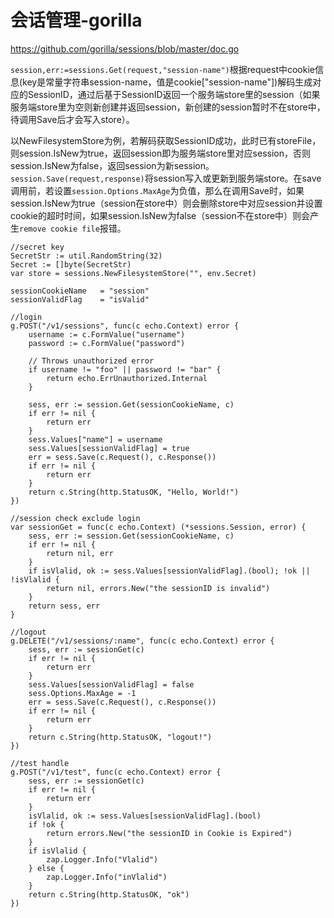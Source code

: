 ﻿# 会话管理-gorilla #

https://github.com/gorilla/sessions/blob/master/doc.go

`session,err:=sessions.Get(request,"session-name")`根据request中cookie信息(key是常量字符串session-name，值是cookie["session-name"])解码生成对应的SessionID，通过后基于SessionID返回一个服务端store里的session（如果服务端store里为空则新创建并返回session，新创建的session暂时不在store中，待调用Save后才会写入store）。

以NewFilesystemStore为例，若解码获取SessionID成功，此时已有storeFile，则session.IsNew为true，返回session即为服务端store里对应session，否则session.IsNew为false，返回session为新session。`session.Save(request,response)`将session写入或更新到服务端store。在save调用前，若设置`session.Options.MaxAge`为负值，那么在调用Save时，如果session.IsNew为true（session在store中）则会删除store中对应session并设置cookie的超时时间，如果session.IsNew为false（session不在store中）则会产生`remove cookie file`报错。


```
//secret key
SecretStr := util.RandomString(32)
Secret := []byte(SecretStr)
var store = sessions.NewFilesystemStore("", env.Secret)

sessionCookieName   = "session"
sessionValidFlag    = "isValid"

//login
g.POST("/v1/sessions", func(c echo.Context) error {
	username := c.FormValue("username")
	password := c.FormValue("password")

	// Throws unauthorized error
	if username != "foo" || password != "bar" {
		return echo.ErrUnauthorized.Internal
	}

	sess, err := session.Get(sessionCookieName, c)
	if err != nil {
		return err
	}
	sess.Values["name"] = username
	sess.Values[sessionValidFlag] = true
	err = sess.Save(c.Request(), c.Response())
	if err != nil {
		return err
	}
	return c.String(http.StatusOK, "Hello, World!")
})

//session check exclude login
var sessionGet = func(c echo.Context) (*sessions.Session, error) {
	sess, err := session.Get(sessionCookieName, c)
	if err != nil {
		return nil, err
	}
	if isVlalid, ok := sess.Values[sessionValidFlag].(bool); !ok || !isVlalid {
		return nil, errors.New("the sessionID is invalid")
	}
	return sess, err
}

//logout
g.DELETE("/v1/sessions/:name", func(c echo.Context) error {
	sess, err := sessionGet(c)
	if err != nil {
		return err
	}
	sess.Values[sessionValidFlag] = false
	sess.Options.MaxAge = -1
	err = sess.Save(c.Request(), c.Response())
	if err != nil {
		return err
	}
	return c.String(http.StatusOK, "logout!")
})

//test handle
g.POST("/v1/test", func(c echo.Context) error {
	sess, err := sessionGet(c)
	if err != nil {
		return err
	}
	isVlalid, ok := sess.Values[sessionValidFlag].(bool)
	if !ok {
		return errors.New("the sessionID in Cookie is Expired")
	}
	if isVlalid {
		zap.Logger.Info("Vlalid")
	} else {
		zap.Logger.Info("inVlalid")
	}
	return c.String(http.StatusOK, "ok")
})
```